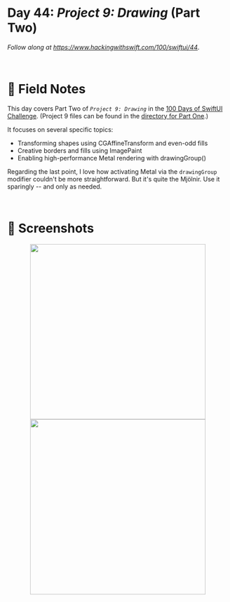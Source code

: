# Day 44: _Project 9: Drawing_ (Part Two)

_Follow along at https://www.hackingwithswift.com/100/swiftui/44_.

<br/>


# 📒 Field Notes

This day covers Part Two of _`Project 9: Drawing`_ in the [100 Days of SwiftUI Challenge](https://www.hackingwithswift.com/100/swiftui/44). (Project 9 files can be found in the [directory for Part One](../day-043/).)

It focuses on several specific topics:

- Transforming shapes using CGAffineTransform and even-odd fills
- Creative borders and fills using ImagePaint
- Enabling high-performance Metal rendering with drawingGroup()


Regarding the last point, I love how activating Metal via the `drawingGroup` modifier
couldn't be more straightforward. But it's quite the Mjölnir. Use it sparingly -- and only as needed.

<br/>



# 📸 Screenshots

<div style="text-align: center;">
  <img src="../day-043/Projects/DrawingSandbox/Screenshots/day-44-recording-1.gif" width="400px"/>
</div>



<div style="text-align: center;">
  <img src="../day-043/Projects/DrawingSandbox/Screenshots/day-44-recording-2.gif" width="400px"/>
</div>
